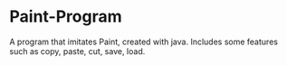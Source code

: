 # Paint-Program
A program that imitates Paint, created with java. 
Includes some features such as copy, paste, cut, save, load. 
